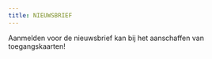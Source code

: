 ```yaml
---
title: NIEUWSBRIEF
---
```

Aanmelden voor de nieuwsbrief kan bij het aanschaffen van toegangskaarten!